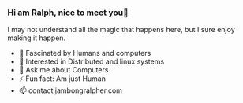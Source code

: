 ### Hi am Ralph, nice to meet you👋
   I may not understand all the magic that happens here, 
but I sure enjoy making it happen.

- 🔭 Fascinated by Humans and computers
- 🤔 Interested in Distributed and linux systems
- 💬 Ask me about Computers
- ⚡ Fun fact: Am just Human
- 📫 contact:jambongralpher.com



